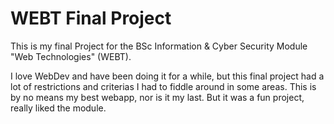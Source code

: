 # WEBT Final Project

This is my final Project for the BSc Information & Cyber Security Module "Web Technologies" (WEBT).

I love WebDev and have been doing it for a while, but this final project had a lot of restrictions and criterias I had to fiddle around in some areas. This is by no means my best webapp, nor is it my last. But it was a fun project, really liked the module.
